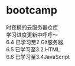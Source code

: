 # bootcamp
时夜枫的云服务器仓库<br>
学习进度更新中呼呼～<br>
6.4 已学习至2 Git服务器<br>
6.5 已学习至3.2 HTML<br>
6.6 已学习至3.4JavaScript 
